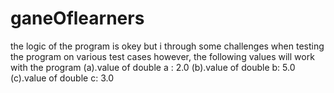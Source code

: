 # ganeOflearners
the logic of the program is okey but i through some challenges when testing the program on various test cases however, the following values will work with the program 
(a).value of double a : 2.0
(b).value of double b: 5.0
(c).value of double c: 3.0
